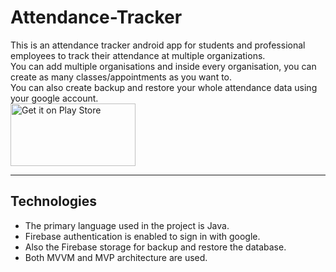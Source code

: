 # Attendance-Tracker
This is an attendance tracker android app for students and professional employees to track their attendance at multiple organizations.<br>
You can add multiple organisations and inside every organisation, you can create as many classes/appointments as you want to.<br>
You can also create backup and restore your whole attendance data using your google account.
<br>
<a href="https://play.google.com/store/apps/details?id=com.goel.attendancetracker"><img src="https://github.com/mhemmings/play-store-button/blob/master/play-store-button.svg" alt="Get it on Play Store" width="200" height="100"></a>
<br>
<hr>
<strong><h2>Technologies</h2></strong>
<ul>
    <li>The primary language used in the project is Java.</li>
    <li>Firebase authentication is enabled to sign in with google.</li>
    <li>Also the Firebase storage for backup and restore the database.</li>
    <li>Both MVVM and MVP architecture are used.</li>
</ul>
